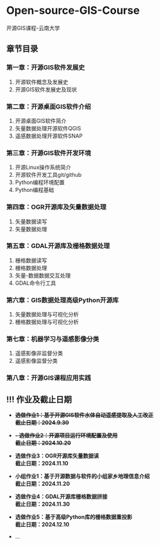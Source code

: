 # Open-source-GIS-Course
开源GIS课程-云南大学

## 章节目录
### 第一章：开源GIS软件发展史
1. 开源软件概念及发展史
2. 开源GIS软件发展史及现状
### 第二章：开源桌面GIS软件介绍
1. 开源桌面GIS软件简介
2. 矢量数据处理开源软件QGIS
3. 遥感数据处理开源软件SNAP
### 第三章：开源GIS软件开发环境
1. 开源Linux操作系统简介
2. 开源软件开发工具git/github
3. Python编程环境配置
4. Python编程基础
### 第四章：OGR开源库及矢量数据处理
1. 矢量数据读写
2. 矢量数据处理
### 第五章：GDAL开源库及栅格数据处理
1. 栅格数据读写
2. 栅格数据处理
3. 矢量-数据数据交互处理
4. GDAL命令行工具
### 第六章：GIS数据处理高级Python开源库
1. 矢量数据处理与可视化分析
2. 栅格数据处理与可视化分析
### 第七章：机器学习与遥感影像分类
1. 遥感影像非监督分类
2. 遥感影像监督分类
### 第八章：开源GIS课程应用实践


## **!!! 作业及截止日期**  
- ~~**选做作业1：基于开源GIS软件水体自动遥感提取及人工改正         
截止日期：2024.9.30**~~    

- ~~**- 选做作业2：开源项目运行环境配置及使用        
截止日期：2024.10.20**~~    

- **选做作业3：OGR开源库矢量数据读       
截止日期：2024.11.10**

- **小组作业1：基于开源数据与软件的小组家乡地理信息介绍       
截止日期：2024.11.20**   

- **选做作业4：GDAL开源库栅格数据拼接       
截止日期：2024.11.30**      

- **选做作业5：基于高级Python库的栅格数据重投影       
截止日期：2024.12.10**        
- ... 
